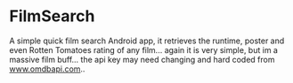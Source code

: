 # FilmSearch
A simple quick film search Android app, it retrieves the runtime, poster and even Rotten Tomatoes rating of any film... again it is very
simple, but im a massive film buff...  the api key may need changing and hard coded from www.omdbapi.com..
